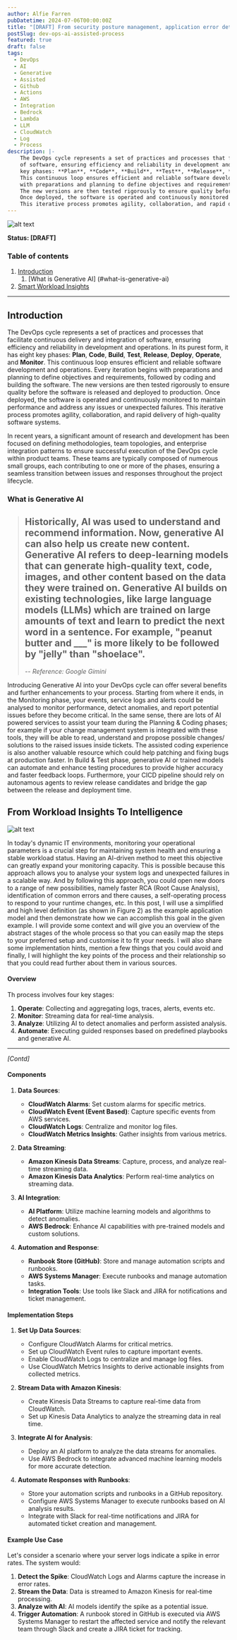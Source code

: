 ```yaml
---
author: Alfie Farren
pubDatetime: 2024-07-06T00:00:00Z
title: "[DRAFT] From security posture management, application error detection and correction, to autopilot bug resolutions and patching with automata; Revamp your Dev~Ops with Generative AI"
postSlug: dev-ops-ai-assisted-process
featured: true
draft: false
tags:
  - DevOps
  - AI
  - Generative
  - Assisted
  - Github
  - Actions
  - AWS
  - Integration
  - Bedrock
  - Lambda
  - LLM
  - CloudWatch
  - Log
  - Process
description: |-
    The DevOps cycle represents a set of practices and processes that facilitate continuous delivery and integration 
    of software, ensuring efficiency and reliability in development and operations. In its purest form, it has eight 
    key phases: **Plan**, **Code**, **Build**, **Test**, **Release**, **Deploy**, **Operate**, and **Monitor**. 
    This continuous loop ensures efficient and reliable software development and operations. Every iteration begins 
    with preparations and planning to define objectives and requirements, followed by coding and building the software. 
    The new versions are then tested rigorously to ensure quality before the software is released and deployed to production. 
    Once deployed, the software is operated and continuously monitored to maintain performance and address any issues or unexpected failures.
    This iterative process promotes agility, collaboration, and rapid delivery of high-quality software systems.
---
```


![alt text](../../assets/images/ai-devops-intro.png "")

**Status: [DRAFT]**

### Table of contents
1. [Introduction](#introduction)
    1. [What is Generative AI] (#what-is-generative-ai)
2. [Smart Workload Insights](#smart-workload-insights)


--------------------------------------------------------


## Introduction
The DevOps cycle represents a set of practices and processes that facilitate continuous delivery and integration 
of software, ensuring efficiency and reliability in development and operations. In its purest form, it has eight 
key phases: **Plan**, **Code**, **Build**, **Test**, **Release**, **Deploy**, **Operate**, and **Monitor**. 
This continuous loop ensures efficient and reliable software development and operations. Every iteration begins 
with preparations and planning to define objectives and requirements, followed by coding and building the software. 
The new versions are then tested rigorously to ensure quality before the software is released and deployed to production. 
Once deployed, the software is operated and continuously monitored to maintain performance and address any issues or unexpected failures.
This iterative process promotes agility, collaboration, and rapid delivery of high-quality software systems.

In recent years, a significant amount of research and development has been focused on defining methodologies, team topologies, 
and enterprise integration patterns to ensure successful execution of the DevOps cycle within product teams. These teams are typically 
composed of numerous small groups, each contributing to one or more of the phases, ensuring a seamless transition between issues and responses 
throughout the project lifecycle.

### What is Generative AI

>Historically, AI was used to understand and recommend information. Now, generative AI can also help us create new content. 
Generative AI refers to deep-learning models that can generate high-quality text, code, images, and other content based on 
the data they were trained on. Generative AI builds on existing technologies, like large language models (LLMs) which are 
trained on large amounts of text and learn to predict the next word in a sentence. For example, "peanut butter and ___" is 
more likely to be followed by "jelly" than "shoelace".
> --
> -- <cite>Reference: Google Gimini</cite>


Introducing Generative AI into your DevOps cycle can offer several benefits and further enhancements to your process. 
Starting from where it ends, in the Monitoring phase, your events, service logs and alerts could be analysed to monitor performance, 
detect anomalies, and report potential issues before they become critical. In the same sense, there are lots of AI powered services 
to assist your team during the Planning & Coding phases; for example if your change management system is integrated with these tools, 
they will be able to read, understand and propose possible changes/ solutions to the raised issues inside tickets. The assisted coding 
experience is also another valuable resource which could help patching and fixing bugs at production faster. In Build & Test phase, 
generative AI or trained models can automate and enhance testing procedures to provide higher accuracy and faster feedback loops. 
Furthermore, your CICD pipeline should rely on autonamous agents to review release candidates and bridge the gap between the release and 
deployment time. 

## From Workload Insights To Intelligence

![alt text](../../assets/images/smart-insights-intro.png "Figure 2")

In today's dynamic IT environments, monitoring your operational parameters is a crucial step for maintaining system health and ensuring a stable workload status. Having an AI-driven method to meet this objective can greatly expand your monitoring capacity. This is possible because this approach allows you to analyse your system logs and unexpected failures in a scalable way. And by following this approach, you could open new doors to a range of new possibilities, namely faster RCA (Root Cause Analysis), identification of common errors and there causes, a self-operating process to respond to your runtime changes, etc. In this post, I will use a simplified and high level definition (as shown in Figure 2) as the example application model and then demonstrate how we can accomplish this goal in the given example. I will provide some context and will give you an overview of the abstract stages of the whole process so that you can easily map the steps to your preferred setup and customise it to fit your needs. I will also share some implementation hints, mention a few things that you could avoid and finally, I will highlight the key points of the process and their relationship so that you could read further about them in various sources.

#### Overview
Th process involves four key stages:
1. **Operate**: Collecting and aggregating logs, traces, alerts, events etc.
2. **Monitor**: Streaming data for real-time analysis.
3. **Analyze**: Utilizing AI to detect anomalies and perform assisted analysis.
4. **Automate**: Executing guided responses based on predefined playbooks and generative AI.


----------------------------------------------------------------------------------------
_[Contd]_
#### Components

1. **Data Sources**:
   - **CloudWatch Alarms**: Set custom alarms for specific metrics.
   - **CloudWatch Event (Event Based)**: Capture specific events from AWS services.
   - **CloudWatch Logs**: Centralize and monitor log files.
   - **CloudWatch Metrics Insights**: Gather insights from various metrics.

2. **Data Streaming**:
   - **Amazon Kinesis Data Streams**: Capture, process, and analyze real-time streaming data.
   - **Amazon Kinesis Data Analytics**: Perform real-time analytics on streaming data.

3. **AI Integration**:
   - **AI Platform**: Utilize machine learning models and algorithms to detect anomalies.
   - **AWS Bedrock**: Enhance AI capabilities with pre-trained models and custom solutions.

4. **Automation and Response**:
   - **Runbook Store (GitHub)**: Store and manage automation scripts and runbooks.
   - **AWS Systems Manager**: Execute runbooks and manage automation tasks.
   - **Integration Tools**: Use tools like Slack and JIRA for notifications and ticket management.

#### Implementation Steps

1. **Set Up Data Sources**:
   - Configure CloudWatch Alarms for critical metrics.
   - Set up CloudWatch Event rules to capture important events.
   - Enable CloudWatch Logs to centralize and manage log files.
   - Use CloudWatch Metrics Insights to derive actionable insights from collected metrics.

2. **Stream Data with Amazon Kinesis**:
   - Create Kinesis Data Streams to capture real-time data from CloudWatch.
   - Set up Kinesis Data Analytics to analyze the streaming data in real time.

3. **Integrate AI for Analysis**:
   - Deploy an AI platform to analyze the data streams for anomalies.
   - Use AWS Bedrock to integrate advanced machine learning models for more accurate detection.

4. **Automate Responses with Runbooks**:
   - Store your automation scripts and runbooks in a GitHub repository.
   - Configure AWS Systems Manager to execute runbooks based on AI analysis results.
   - Integrate with Slack for real-time notifications and JIRA for automated ticket creation and management.

#### Example Use Case

Let's consider a scenario where your server logs indicate a spike in error rates. The system would:

1. **Detect the Spike**: CloudWatch Logs and Alarms capture the increase in error rates.
2. **Stream the Data**: Data is streamed to Amazon Kinesis for real-time processing.
3. **Analyze with AI**: AI models identify the spike as a potential issue.
4. **Trigger Automation**: A runbook stored in GitHub is executed via AWS Systems Manager to restart the affected service and notify the relevant team through Slack and create a JIRA ticket for tracking.
